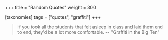 +++
title = "Random Quotes"
weight = 300

[taxonomies]
tags = ["quotes", "graffiti"]
+++

> If you took all the students that felt asleep in class and laid them end to
> end, they'd be a lot more comfortable.
-- "Graffiti in the Big Ten"
